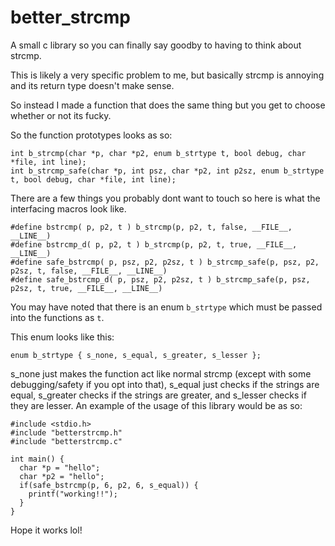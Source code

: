 # better_strcmp
A small c library so you can finally say goodby to having to think about strcmp.

This is likely a very specific problem to me, but basically strcmp is annoying and its return type doesn't make sense.

So instead I made a function that does the same thing but you get to choose whether or not its fucky.

So the function prototypes looks as so:
```
int b_strcmp(char *p, char *p2, enum b_strtype t, bool debug, char *file, int line);
int b_strcmp_safe(char *p, int psz, char *p2, int p2sz, enum b_strtype t, bool debug, char *file, int line);
```
There are a few things you probably dont want to touch so here is what the interfacing macros look like.
```
#define bstrcmp( p, p2, t ) b_strcmp(p, p2, t, false, __FILE__, __LINE__)
#define bstrcmp_d( p, p2, t ) b_strcmp(p, p2, t, true, __FILE__, __LINE__)
#define safe_bstrcmp( p, psz, p2, p2sz, t ) b_strcmp_safe(p, psz, p2, p2sz, t, false, __FILE__, __LINE__)
#define safe_bstrcmp_d( p, psz, p2, p2sz, t ) b_strcmp_safe(p, psz, p2sz, t, true, __FILE__, __LINE__)
```
You may have noted that there is an enum `b_strtype` which must be passed into the functions as `t`.

This enum looks like this:
```
enum b_strtype { s_none, s_equal, s_greater, s_lesser };
```
s_none just makes the function act like normal strcmp (except with some debugging/safety if you opt into that), s_equal just checks if the strings are equal, s_greater checks if the strings are greater, and s_lesser checks if they are lesser. An example of the usage of this library would be as so:
```
#include <stdio.h>
#include "betterstrcmp.h"
#include "betterstrcmp.c"

int main() {
  char *p = "hello";
  char *p2 = "hello";
  if(safe_bstrcmp(p, 6, p2, 6, s_equal)) {
    printf("working!!");
  }
}
```
Hope it works lol!
